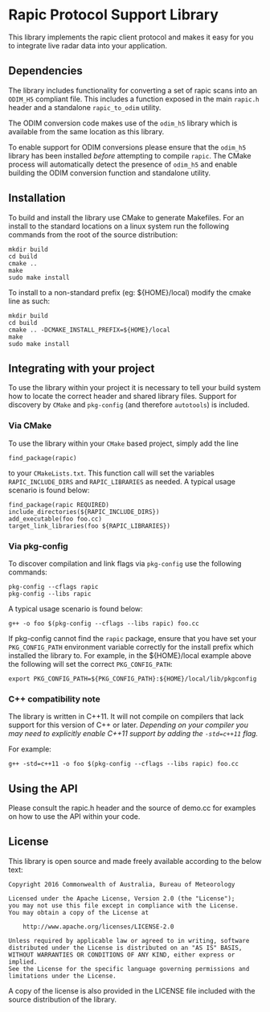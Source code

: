 # Rapic Protocol Support Library
This library implements the rapic client protocol and makes it easy for you to
integrate live radar data into your application.

## Dependencies
The library includes functionality for converting a set of rapic scans into
an `ODIM_H5` compliant file.  This includes a function exposed in the main
`rapic.h` header and a standalone `rapic_to_odim` utility.

The ODIM conversion code makes use of the `odim_h5` library which is available
from the same location as this library.

To enable support for ODIM conversions please ensure that the `odim_h5` library
has been installed _before_ attempting to compile `rapic`.  The CMake process
will automatically detect the presence of `odim_h5` and enable building the ODIM
conversion function and standalone utility.

## Installation
To build and install the library use CMake to generate Makefiles.  For an
install to the standard locations on a linux system run the following commands
from the root of the source distribution:

    mkdir build
    cd build
    cmake ..
    make
    sudo make install

To install to a non-standard prefix (eg: ${HOME}/local) modify the cmake line
as such:

    mkdir build
    cd build
    cmake .. -DCMAKE_INSTALL_PREFIX=${HOME}/local
    make
    sudo make install

## Integrating with your project
To use the library within your project it is necessary to tell your build
system how to locate the correct header and shared library files.  Support
for discovery by `CMake` and `pkg-config` (and therefore `autotools`) is
included.

### Via CMake
To use the library within your `CMake` based project, simply add the line

    find_package(rapic)

to your `CMakeLists.txt`.  This function call will set the variables
`RAPIC_INCLUDE_DIRS` and `RAPIC_LIBRARIES` as needed.  A typical usage
scenario is found below:

    find_package(rapic REQUIRED)
    include_directories(${RAPIC_INCLUDE_DIRS})
    add_executable(foo foo.cc)
    target_link_libraries(foo ${RAPIC_LIBRARIES})

### Via pkg-config
To discover compilation and link flags via `pkg-config` use the following
commands:

    pkg-config --cflags rapic
    pkg-config --libs rapic

A typical usage scenario is found below:

    g++ -o foo $(pkg-config --cflags --libs rapic) foo.cc

If pkg-config cannot find the `rapic` package, ensure that you have set your
`PKG_CONFIG_PATH` environment variable correctly for the install prefix which
installed the library to.  For example, in the ${HOME}/local example above
the following will set the correct `PKG_CONFIG_PATH`:

    export PKG_CONFIG_PATH=${PKG_CONFIG_PATH}:${HOME}/local/lib/pkgconfig

### C++ compatibility note
The library is written in C++11.  It will not compile on compilers that lack
support for this version of C++ or later.  _Depending on your compiler you may
need to explicitly enable C++11 support by adding the `-std=c++11` flag._

For example:

    g++ -std=c++11 -o foo $(pkg-config --cflags --libs rapic) foo.cc

## Using the API
Please consult the rapic.h header and the source of demo.cc for examples on how
to use the API within your code.

## License
This library is open source and made freely available according to the below
text:

    Copyright 2016 Commonwealth of Australia, Bureau of Meteorology

    Licensed under the Apache License, Version 2.0 (the "License");
    you may not use this file except in compliance with the License.
    You may obtain a copy of the License at

        http://www.apache.org/licenses/LICENSE-2.0

    Unless required by applicable law or agreed to in writing, software
    distributed under the License is distributed on an "AS IS" BASIS,
    WITHOUT WARRANTIES OR CONDITIONS OF ANY KIND, either express or implied.
    See the License for the specific language governing permissions and
    limitations under the License.

A copy of the license is also provided in the LICENSE file included with the
source distribution of the library.
